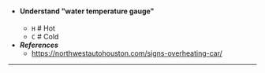 - #### Understand "water temperature gauge"
    - `H` # Hot
    - `C` # Cold
- ***References***
    - https://northwestautohouston.com/signs-overheating-car/
- ---
